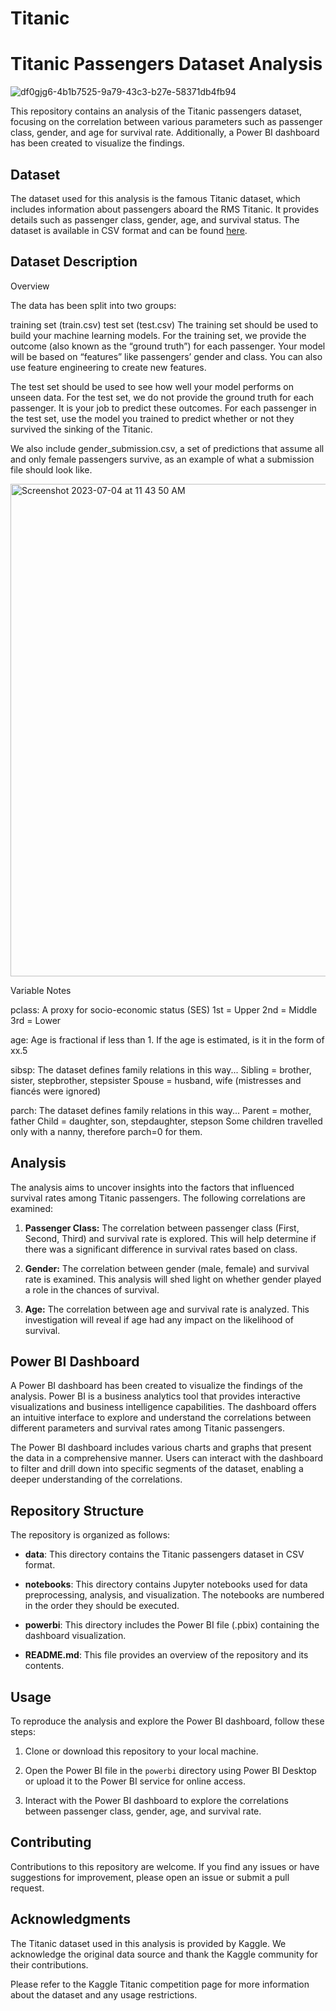 # Titanic
# Titanic Passengers Dataset Analysis
![df0gjg6-4b1b7525-9a79-43c3-b27e-58371db4fb94](https://github.com/shridharkamathe/Titanic/assets/124047047/0063beb0-d567-4fbf-af19-d4bda8502d31)

This repository contains an analysis of the Titanic passengers dataset, focusing on the correlation between various parameters such as passenger class, gender, and age for survival rate. Additionally, a Power BI dashboard has been created to visualize the findings.

## Dataset

The dataset used for this analysis is the famous Titanic dataset, which includes information about passengers aboard the RMS Titanic. It provides details such as passenger class, gender, age, and survival status. The dataset is available in CSV format and can be found [here](https://www.kaggle.com/c/titanic/data).

## Dataset Description

Overview

The data has been split into two groups:

training set (train.csv)
test set (test.csv)
The training set should be used to build your machine learning models. For the training set, we provide the outcome (also known as the “ground truth”) for each passenger. Your model will be based on “features” like passengers’ gender and class. You can also use feature engineering to create new features.

The test set should be used to see how well your model performs on unseen data. For the test set, we do not provide the ground truth for each passenger. It is your job to predict these outcomes. For each passenger in the test set, use the model you trained to predict whether or not they survived the sinking of the Titanic.

We also include gender_submission.csv, a set of predictions that assume all and only female passengers survive, as an example of what a submission file should look like.

<img width="788" alt="Screenshot 2023-07-04 at 11 43 50 AM" src="https://github.com/shridharkamathe/Titanic/assets/124047047/faa4c598-2283-47b4-a3cb-106b23d0913c">

Variable Notes

pclass: A proxy for socio-economic status (SES)
1st = Upper
2nd = Middle
3rd = Lower

age: Age is fractional if less than 1. If the age is estimated, is it in the form of xx.5

sibsp: The dataset defines family relations in this way...
Sibling = brother, sister, stepbrother, stepsister
Spouse = husband, wife (mistresses and fiancés were ignored)

parch: The dataset defines family relations in this way...
Parent = mother, father
Child = daughter, son, stepdaughter, stepson
Some children travelled only with a nanny, therefore parch=0 for them.

## Analysis

The analysis aims to uncover insights into the factors that influenced survival rates among Titanic passengers. The following correlations are examined:

1. **Passenger Class:** The correlation between passenger class (First, Second, Third) and survival rate is explored. This will help determine if there was a significant difference in survival rates based on class.

2. **Gender:** The correlation between gender (male, female) and survival rate is examined. This analysis will shed light on whether gender played a role in the chances of survival.

3. **Age:** The correlation between age and survival rate is analyzed. This investigation will reveal if age had any impact on the likelihood of survival.

## Power BI Dashboard

A Power BI dashboard has been created to visualize the findings of the analysis. Power BI is a business analytics tool that provides interactive visualizations and business intelligence capabilities. The dashboard offers an intuitive interface to explore and understand the correlations between different parameters and survival rates among Titanic passengers.

The Power BI dashboard includes various charts and graphs that present the data in a comprehensive manner. Users can interact with the dashboard to filter and drill down into specific segments of the dataset, enabling a deeper understanding of the correlations.

## Repository Structure

The repository is organized as follows:

- **data**: This directory contains the Titanic passengers dataset in CSV format.

- **notebooks**: This directory contains Jupyter notebooks used for data preprocessing, analysis, and visualization. The notebooks are numbered in the order they should be executed.

- **powerbi**: This directory includes the Power BI file (.pbix) containing the dashboard visualization.

- **README.md**: This file provides an overview of the repository and its contents.

## Usage

To reproduce the analysis and explore the Power BI dashboard, follow these steps:

1. Clone or download this repository to your local machine.

2. Open the Power BI file in the `powerbi` directory using Power BI Desktop or upload it to the Power BI service for online access.

3. Interact with the Power BI dashboard to explore the correlations between passenger class, gender, age, and survival rate.

## Contributing

Contributions to this repository are welcome. If you find any issues or have suggestions for improvement, please open an issue or submit a pull request.

## Acknowledgments

The Titanic dataset used in this analysis is provided by Kaggle. We acknowledge the original data source and thank the Kaggle community for their contributions.

Please refer to the Kaggle Titanic competition page for more information about the dataset and any usage restrictions.
